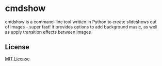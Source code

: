 # cmdshow
cmdshow is a command-line tool written in Python to create slideshows out of images - super fast! It provides options to add background music, as well as apply transition effects between images  
## License
[MIT License](./LICENSE)
